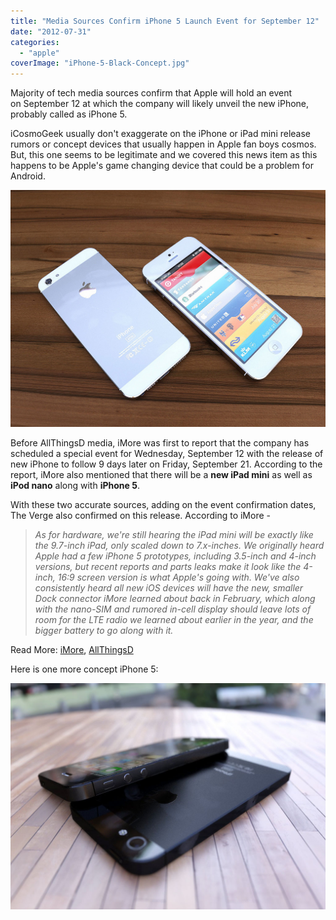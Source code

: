 ```yaml
---
title: "Media Sources Confirm iPhone 5 Launch Event for September 12"
date: "2012-07-31"
categories: 
  - "apple"
coverImage: "iPhone-5-Black-Concept.jpg"
---
```


Majority of tech media sources confirm that Apple will hold an event on September 12 at which the company will likely unveil the new iPhone, probably called as iPhone 5.

iCosmoGeek usually don't exaggerate on the iPhone or iPad mini release rumors or concept devices that usually happen in Apple fan boys cosmos. But, this one seems to be legitimate and we covered this news item as this happens to be Apple's game changing device that could be a problem for Android. 

[![](images/iPhone-5-Concept.jpg "iPhone 5 Concept")](http://iCosmoGeek.com/wp-content/uploads/2012/07/iPhone-5-Concept.jpg)

Before AllThingsD media, iMore was first to report that the company has scheduled a special event for Wednesday, September 12 with the release of new iPhone to follow 9 days later on Friday, September 21. According to the report, iMore also mentioned that there will be a **new iPad mini** as well as **iPod nano** along with **iPhone 5**.

With these two accurate sources, adding on the event confirmation dates, The Verge also confirmed on this release. According to iMore -

> _As for hardware, we're still hearing the iPad mini will be exactly like the 9.7-inch iPad, only scaled down to 7.x-inches. We originally heard Apple had a few iPhone 5 prototypes, including 3.5-inch and 4-inch versions, but recent reports and parts leaks make it look like the 4-inch, 16:9 screen version is what Apple's going with. We've also consistently heard all new iOS devices will have the new, smaller Dock connector iMore learned about back in February, which along with the nano-SIM and rumored in-cell display should leave lots of room for the LTE radio we learned about earlier in the year, and the bigger battery to go along with it._

Read More: [iMore](http://www.imore.com/apple-iphone-5-and-ipad-mini-event-planned-september-12-iphone-5-release-date-september-21), [AllThingsD](http://allthingsd.com/20120730/apple-stocks-up-on-components-for-fall-product-launch/)

Here is one more concept iPhone 5:

[![](images/iPhone-5-Black-Concept.jpg "iPhone 5 Black Concept")](http://iCosmoGeek.com/tech-media-sources-confirm-iphone-5-for-september-12/iphone-5-black-concept/)
